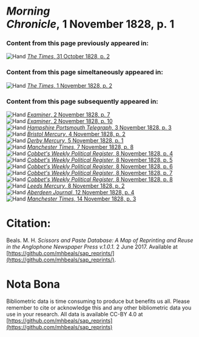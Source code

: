 # *Morning Chronicle*, 1 November 1828, p. 1  
  
### Content from this page previously appeared in:  
![Hand](http://scissorsandpaste.net/wp-content/uploads/2017/06/smallhandpointer.png) [*The Times*, 31 October 1828, p. 2](https://mhbeals.github.io/sap_html/The-Times/The-Times-31-October-1828-p-2)  
  
### Content from this page simeltaneously appeared in:  
![Hand](http://scissorsandpaste.net/wp-content/uploads/2017/06/smallhandpointer.png) [*The Times*, 1 November 1828, p. 2](https://mhbeals.github.io/sap_html/The-Times/The-Times-1-November-1828-p-2)  
  
### Content from this page subsequently appeared in:  
![Hand](http://scissorsandpaste.net/wp-content/uploads/2017/06/smallhandpointer.png) [*Examiner*, 2 November 1828, p. 7](https://mhbeals.github.io/sap_html/Examiner/Examiner-2-November-1828-p-7)  
![Hand](http://scissorsandpaste.net/wp-content/uploads/2017/06/smallhandpointer.png) [*Examiner*, 2 November 1828, p. 10](https://mhbeals.github.io/sap_html/Examiner/Examiner-2-November-1828-p-10)  
![Hand](http://scissorsandpaste.net/wp-content/uploads/2017/06/smallhandpointer.png) [*Hampshire Portsmouth Telegraph*, 3 November 1828, p. 3](https://mhbeals.github.io/sap_html/Hampshire-Portsmouth-Telegraph/Hampshire-Portsmouth-Telegraph-3-November-1828-p-3)  
![Hand](http://scissorsandpaste.net/wp-content/uploads/2017/06/smallhandpointer.png) [*Bristol Mercury*, 4 November 1828, p. 2](https://mhbeals.github.io/sap_html/Bristol-Mercury/Bristol-Mercury-4-November-1828-p-2)  
![Hand](http://scissorsandpaste.net/wp-content/uploads/2017/06/smallhandpointer.png) [*Derby Mercury*, 5 November 1828, p. 1](https://mhbeals.github.io/sap_html/Derby-Mercury/Derby-Mercury-5-November-1828-p-1)  
![Hand](http://scissorsandpaste.net/wp-content/uploads/2017/06/smallhandpointer.png) [*Manchester Times*, 7 November 1828, p. 8](https://mhbeals.github.io/sap_html/Manchester-Times/Manchester-Times-7-November-1828-p-8)  
![Hand](http://scissorsandpaste.net/wp-content/uploads/2017/06/smallhandpointer.png) [*Cobbet's Weekly Political Register*, 8 November 1828, p. 4](https://mhbeals.github.io/sap_html/Cobbet's-Weekly-Political-Register/Cobbet's-Weekly-Political-Register-8-November-1828-p-4)  
![Hand](http://scissorsandpaste.net/wp-content/uploads/2017/06/smallhandpointer.png) [*Cobbet's Weekly Political Register*, 8 November 1828, p. 5](https://mhbeals.github.io/sap_html/Cobbet's-Weekly-Political-Register/Cobbet's-Weekly-Political-Register-8-November-1828-p-5)  
![Hand](http://scissorsandpaste.net/wp-content/uploads/2017/06/smallhandpointer.png) [*Cobbet's Weekly Political Register*, 8 November 1828, p. 6](https://mhbeals.github.io/sap_html/Cobbet's-Weekly-Political-Register/Cobbet's-Weekly-Political-Register-8-November-1828-p-6)  
![Hand](http://scissorsandpaste.net/wp-content/uploads/2017/06/smallhandpointer.png) [*Cobbet's Weekly Political Register*, 8 November 1828, p. 7](https://mhbeals.github.io/sap_html/Cobbet's-Weekly-Political-Register/Cobbet's-Weekly-Political-Register-8-November-1828-p-7)  
![Hand](http://scissorsandpaste.net/wp-content/uploads/2017/06/smallhandpointer.png) [*Cobbet's Weekly Political Register*, 8 November 1828, p. 8](https://mhbeals.github.io/sap_html/Cobbet's-Weekly-Political-Register/Cobbet's-Weekly-Political-Register-8-November-1828-p-8)  
![Hand](http://scissorsandpaste.net/wp-content/uploads/2017/06/smallhandpointer.png) [*Leeds Mercury*, 8 November 1828, p. 2](https://mhbeals.github.io/sap_html/Leeds-Mercury/Leeds-Mercury-8-November-1828-p-2)  
![Hand](http://scissorsandpaste.net/wp-content/uploads/2017/06/smallhandpointer.png) [*Aberdeen Journal*, 12 November 1828, p. 4](https://mhbeals.github.io/sap_html/Aberdeen-Journal/Aberdeen-Journal-12-November-1828-p-4)  
![Hand](http://scissorsandpaste.net/wp-content/uploads/2017/06/smallhandpointer.png) [*Manchester Times*, 14 November 1828, p. 3](https://mhbeals.github.io/sap_html/Manchester-Times/Manchester-Times-14-November-1828-p-3)  


# Citation: 

Beals. M. H. *Scissors and Paste Database: A Map of Reprinting and Reuse in the Anglophone Newspaper Press v.1.0.1.* 2 June 2017. Available at [https://github.com/mhbeals/sap_reprints/](https://github.com/mhbeals/sap_reprints/). 

# Nota Bona

Bibliometric data is time consuming to produce but benefits us all. Please remember to cite or acknowledge this and any other bibliometric data you use in your research. All data is available CC-BY 4.0 at [https://github.com/mhbeals/sap_reprints](https://github.com/mhbeals/sap_reprints)